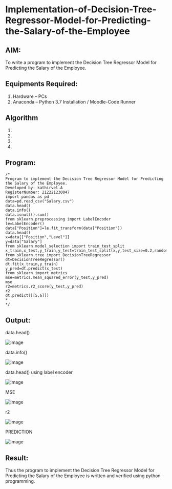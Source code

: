 # Implementation-of-Decision-Tree-Regressor-Model-for-Predicting-the-Salary-of-the-Employee

## AIM:
To write a program to implement the Decision Tree Regressor Model for Predicting the Salary of the Employee.

## Equipments Required:
1. Hardware – PCs
2. Anaconda – Python 3.7 Installation / Moodle-Code Runner

## Algorithm
1. 
2. 
3. 
4. 

## Program:
```
/*
Program to implement the Decision Tree Regressor Model for Predicting the Salary of the Employee.
Developed by: kathirvel.A
RegisterNumber: 212221230047 
import pandas as pd
data=pd.read_csv("Salary.csv")
data.head()
data.info()
data.isnull().sum()
from sklearn.preprocessing import LabelEncoder
le=LabelEncoder()
data["Position"]=le.fit_transform(data["Position"])
data.head()
x=data[["Position","Level"]]
y=data["Salary"]
from sklearn.model_selection import train_test_split
x_train,x_test,y_train,y_test=train_test_split(x,y,test_size=0.2,random_state=2)
from sklearn.tree import DecisionTreeRegressor
dt=DecisionTreeRegressor()
dt.fit(x_train,y_train)
y_pred=dt.predict(x_test)
from sklearn import metrics
mse=metrics.mean_squared_error(y_test,y_pred)
mse
r2=metrics.r2_score(y_test,y_pred)
r2
dt.predict([[5,6]])
*
*/
```

## Output:

data.head()

![image](https://user-images.githubusercontent.com/94911373/169984750-b157da9d-7e46-4a7b-a81f-6a94c943668e.png)


data.info()

![image](https://user-images.githubusercontent.com/94911373/169984837-b5f9b140-de62-493a-b95c-1a35e8151fc0.png)


data.head() using label encoder


![image](https://user-images.githubusercontent.com/94911373/169984891-510bc1e5-02a5-4ef4-985c-09364fc7d986.png)

MSE

![image](https://user-images.githubusercontent.com/94911373/169984956-1a502faf-897b-4e84-bdfd-d0e900fba9fb.png)


r2

![image](https://user-images.githubusercontent.com/94911373/169985024-962991f1-bc58-4f8f-b423-fdba713bb31d.png)


PREDICTION

![image](https://user-images.githubusercontent.com/94911373/169985129-0c24d0bf-b8b1-4afe-8ac9-ffc725f4b1a4.png)



## Result:
Thus the program to implement the Decision Tree Regressor Model for Predicting the Salary of the Employee is written and verified using python programming.
